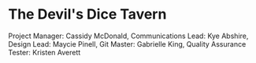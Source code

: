 # The Devil's Dice Tavern
Project Manager: Cassidy McDonald,
Communications Lead: Kye Abshire,
Design Lead: Maycie Pinell,
Git Master: Gabrielle King,
Quality Assurance Tester: Kristen Averett
